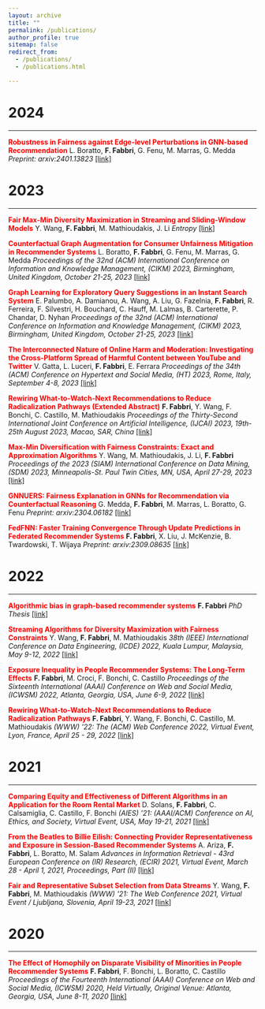 ```yaml
---
layout: archive
title: ""
permalink: /publications/
author_profile: true
sitemap: false
redirect_from: 
  - /publications/
  - /publications.html

---
```


2024
===
***

**<span style='color:red'>Robustness in Fairness against Edge-level Perturbations in GNN-based Recommendation</span>** L. Boratto, **F. Fabbri**, G. Fenu, M. Marras, G. Medda
*Preprint: arxiv:2401.13823* <a href="https://arxiv.org/pdf/2401.13823">[link]</a>

2023
===
***

**<span style='color:red'>Fair Max-Min Diversity Maximization in Streaming and Sliding-Window Models</span>** Y. Wang, **F. Fabbri**, M. Mathioudakis, J. Li
*Entropy* <a href="https://www.mdpi.com/1099-4300/25/7/1066">[link]</a>

**<span style='color:red'>Counterfactual Graph Augmentation for Consumer Unfairness Mitigation in Recommender Systems</span>** L. Boratto, **F. Fabbri**, G. Fenu, M. Marras, G. Medda
*Proceedings of the 32nd (ACM) International Conference on Information and Knowledge Management, (CIKM) 2023, Birmingham, United Kingdom, October 21-25, 2023* <a href="https://arxiv.org/pdf/2308.12083.pdf">[link]</a>

**<span style='color:red'>Graph Learning for Exploratory Query Suggestions in an Instant Search System</span>** E. Palumbo, A. Damianou, A. Wang, A. Liu, G. Fazelnia, **F. Fabbri**, R. Ferreira, F. Silvestri, H. Bouchard, C. Hauff, M. Lalmas, B. Carterette, P. Chandar, D. Nyhan
*Proceedings of the 32nd (ACM) International Conference on Information and Knowledge Management, (CIKM) 2023, Birmingham, United Kingdom, October 21-25, 2023* <a href="https://dl.acm.org/doi/abs/10.1145/3583780.3615481">[link]</a>

**<span style='color:red'>The Interconnected Nature of Online Harm and Moderation: Investigating the Cross-Platform Spread of Harmful Content between YouTube and Twitter</span>** V. Gatta, L. Luceri, **F. Fabbri**, E. Ferrara
*Proceedings of the 34th (ACM) Conference on Hypertext and Social Media, (HT) 2023, Rome, Italy, September 4-8, 2023* <a href="https://dl.acm.org/doi/pdf/10.1145/3603163.3609058">[link]</a>

**<span style='color:red'>Rewiring What-to-Watch-Next Recommendations to Reduce Radicalization Pathways (Extended Abstract)</span>** **F. Fabbri**, Y. Wang, F. Bonchi, C. Castillo, M. Mathioudakis
*Proceedings of the Thirty-Second International Joint Conference on Artificial Intelligence, (IJCAI) 2023, 19th-25th August 2023, Macao, SAR, China* <a href="https://www.ijcai.org/proceedings/2023/0715.pdf">[link]</a>

**<span style='color:red'>Max-Min Diversification with Fairness Constraints: Exact and Approximation Algorithms</span>** Y. Wang, M. Mathioudakis, J. Li, **F. Fabbri**
*Proceedings of the 2023 (SIAM) International Conference on Data Mining, (SDM) 2023, Minneapolis-St. Paul Twin Cities, MN, USA, April 27-29, 2023* <a href="https://arxiv.org/pdf/2208.00194.pdf">[link]</a>

**<span style='color:red'>GNNUERS: Fairness Explanation in GNNs for Recommendation via Counterfactual Reasoning</span>** G. Medda, **F. Fabbri**, M. Marras, L. Boratto, G. Fenu
*Preprint: arxiv:2304.06182* <a href="https://arxiv.org/pdf/2304.06182.pdf">[link]</a>

**<span style='color:red'>FedFNN: Faster Training Convergence Through Update Predictions in Federated Recommender Systems</span>** **F. Fabbri**, X. Liu, J. McKenzie, B. Twardowski, T. Wijaya
*Preprint: arxiv:2309.08635* <a href="nan">[link]</a>

2022
===
***

**<span style='color:red'>Algorithmic bias in graph-based recommender systems</span>** **F. Fabbri**
*PhD Thesis* <a href="https://repositori.upf.edu/handle/10230/54794">[link]</a>

**<span style='color:red'>Streaming Algorithms for Diversity Maximization with Fairness Constraints</span>** Y. Wang, **F. Fabbri**, M. Mathioudakis
*38th (IEEE) International Conference on Data Engineering, (ICDE) 2022, Kuala Lumpur, Malaysia, May 9-12, 2022* <a href="https://arxiv.org/pdf/2208.00194.pdf">[link]</a>

**<span style='color:red'>Exposure Inequality in People Recommender Systems: The Long-Term Effects</span>** **F. Fabbri**, M. Croci, F. Bonchi, C. Castillo
*Proceedings of the Sixteenth International (AAAI) Conference on Web and Social Media, (ICWSM) 2022, Atlanta, Georgia, USA, June 6-9, 2022* <a href="https://ojs.aaai.org/index.php/ICWSM/article/view/19284">[link]</a>

**<span style='color:red'>Rewiring What-to-Watch-Next Recommendations to Reduce Radicalization Pathways</span>** **F. Fabbri**, Y. Wang, F. Bonchi, C. Castillo, M. Mathioudakis
*(WWW) '22: The (ACM) Web Conference 2022, Virtual Event, Lyon, France, April 25 - 29, 2022* <a href="https://arxiv.org/pdf/2202.00640.pdf">[link]</a>

2021
===
***

**<span style='color:red'>Comparing Equity and Effectiveness of Different Algorithms in an Application for the Room Rental Market</span>** D. Solans, **F. Fabbri**, C. Calsamiglia, C. Castillo, F. Bonchi
*(AIES) '21: (AAAI/ACM) Conference on AI, Ethics, and Society, Virtual Event, USA, May 19-21, 2021* <a href="https://dl.acm.org/doi/abs/10.1145/3461702.3462600">[link]</a>

**<span style='color:red'>From the Beatles to Billie Eilish: Connecting Provider Representativeness and Exposure in Session-Based Recommender Systems</span>** A. Ariza, **F. Fabbri**, L. Boratto, M. Salam
*Advances in Information Retrieval - 43rd European Conference on (IR) Research, (ECIR) 2021, Virtual Event, March 28 - April 1, 2021, Proceedings, Part (II)* <a href="https://link.springer.com/chapter/10.1007/978-3-030-72240-1_16">[link]</a>

**<span style='color:red'>Fair and Representative Subset Selection from Data Streams</span>** Y. Wang, **F. Fabbri**, M. Mathioudakis
*(WWW) '21: The Web Conference 2021, Virtual Event / Ljubljana, Slovenia, April 19-23, 2021* <a href="https://arxiv.org/pdf/2010.04412.pdf">[link]</a>

2020
===
***

**<span style='color:red'>The Effect of Homophily on Disparate Visibility of Minorities in People Recommender Systems</span>** **F. Fabbri**, F. Bonchi, L. Boratto, C. Castillo
*Proceedings of the Fourteenth International (AAAI) Conference on Web and Social Media, (ICWSM) 2020, Held Virtually, Original Venue: Atlanta, Georgia, USA, June 8-11, 2020* <a href="https://ojs.aaai.org/index.php/ICWSM/article/view/7288">[link]</a>

